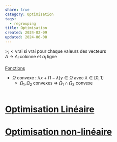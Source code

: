 ```yaml
---  
share: true  
category: Optimisation  
tags:  
  - regrouping  
title: Optimisation  
created: 2024-02-09  
updated: 2024-06-08  
---  
```

$>;<{}$vrai si vrai pour chaque valeurs des vecteurs  
$A{}$ → $A_{i}{}$ colonne et $a_{i}{}$ ligne  
&nbsp;  
[Fonctions](Fonctions.md)  
  
- $\Omega$ convexe : $\lambda x+(1-\lambda)y\in\Omega$  avec $\lambda \in[0,1]$  
	- $\Omega_{1},\Omega_{2}$ convexes ⇒ $\Omega_{1}\cap\Omega_{2}$ convexe  
&nbsp;  
# [Optimisation Linéaire](Optimisation%20Lin%C3%A9aire.md)  
# [Optimisation non-linéaire](Optimisation%20non-lin%C3%A9aire.md)  
